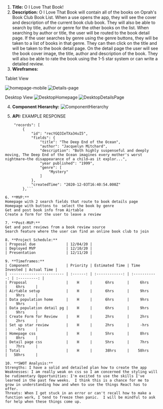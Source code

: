 
1. **Title:** O I Love That Book!
2. **Description:** 
O I Love That Book will contain all of the books on Oprah's Book Club Book List.  When a use opens the app, they will see the cover and description of the current book club book.  They will also be able to search by title, author or genre for the other books on the list.  When searching by author or title, the user will be routed to the book detail page.  If the user searches by genre using the genre buttons, they will be taken to a list of books in that genre.  They can then click on the title and will be taken to the book detail page.  On the detail page the user will see the book cover image, the title, author and description of the book.  They will also be able to rate the book using the 1-5 star system or can write a detailed review.
3. **Wireframes:** 

Tablet View

![homepage-mobile](./images/Homepage-mobile.png)
![Details-page](./images/Details-page.png)

Desktop View
![DesktopHomepage](./images/DesktopHomepage.png)
![DesktopDetailsPage](./images/DesktopDetailsPage.png)

4. **Component Hierarchy:** 
![ComponentHierarchy](./images/ComponentHierarchy.png)


5. **API:** EXAMPLE RESPONSE


```{
    "records": [
        {
            "id": "recYGQ3IeTXa34uI5",
            "fields": {
                "title": "The Deep End of the Ocean",
                "author": "Jacquelyn Mitchard",
                "description": "Both highly suspenseful and deeply moving, The Deep End of the Ocean imagines every mother's worst nightmare—the disappearance of a child—as it explor...",
                "year published": "1999",
                "genre": [
                    "Mystery"
                ]
            },
            "createdTime": "2020-12-03T16:40:54.000Z"
        },```

6. **MVP:** 
Homepage with 2 search fields that route to book details page
Homepage with buttons to  select the book by genre
Get and post book info from Airtable
Create a form for the user to leave a review

7. **Post-MVP:** 
Get and post reviews from a book review source
Search feature where the user can find an online book club to join

8. **Project Schedule:** 
| Proposal due              | 12/04/20 |     
| Deployed MVP              | 12/10/20 |     
| Presentation              | 12/11/20 |      

9. **Timeframes:** 
| Component                 | Priority | Estimated Time | Time Invested | Actual Time |
| ------------------------- | :------: | :------------: | :-----------: | :---------: |
| Proposal                  |    H     |      6hrs      |     6hrs      |    6hrs     |
| Airtable setup            |    H     |      6hrs      |     9hrs      |    9hrs     |
| Data population home      |    H     |      6hrs      |     9hrs      |    9hrs     |
| Data population detail pg |    H     |      6hrs      |     9hrs      |    9hrs     |
| Create Form for Review    |    H     |      2hrs      |     2hrs      |    2hrs     |
| Set up star review        |    H     |      2hrs      |     -hrs      |    -hrs     |
| Homepage css              |    H     |      5hrs      |     8hrs      |    8hrs     |
| Detail page css           |    H     |      5hrs      |     7hrs      |    7hrs     |
| Total                     |    H     |      38hrs     |    58hrs      |   58hrs     |

10. **SWOT Analysis:** 
Strengths: I have a solid and detailed plan how to create the app 
Weaknesses: I am really weak on css so I am concerned the styling will be rudimentary Opportunities: I'm excited to use the skills I've learned in the past few weeks.  I think this is a chance for me to grow in understanding how and when to use the things React has to offer.
Threats: When I get stuck in an error or can't recall how to make a function work, I tend to freeze then panic.  I will be mindful to ask for help when these things come up.
